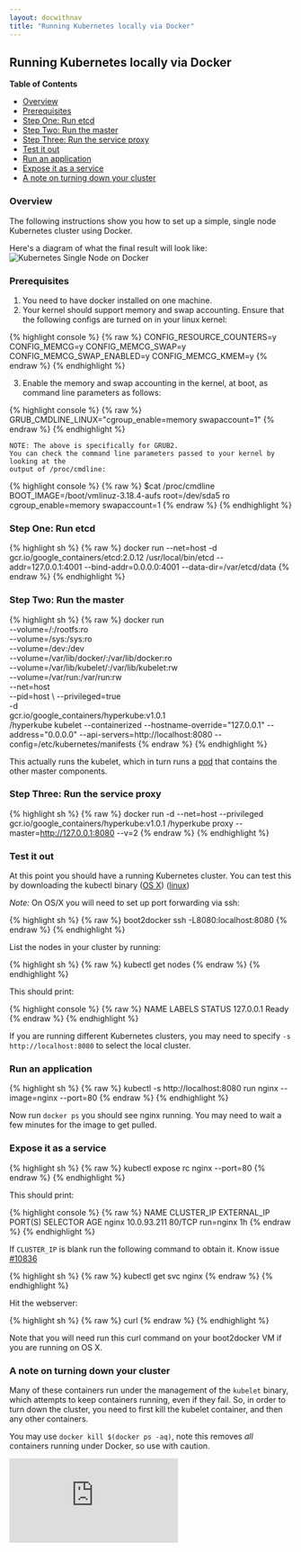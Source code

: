 ```yaml
---
layout: docwithnav
title: "Running Kubernetes locally via Docker"
---
```

<!-- BEGIN MUNGE: UNVERSIONED_WARNING -->


<!-- END MUNGE: UNVERSIONED_WARNING -->
Running Kubernetes locally via Docker
-------------------------------------

**Table of Contents**

- [Overview](#setting-up-a-cluster)
- [Prerequisites](#prerequisites)
- [Step One: Run etcd](#step-one-run-etcd)
- [Step Two: Run the master](#step-two-run-the-master)
- [Step Three: Run the service proxy](#step-three-run-the-service-proxy)
- [Test it out](#test-it-out)
- [Run an application](#run-an-application)
- [Expose it as a service](#expose-it-as-a-service)
- [A note on turning down your cluster](#a-note-on-turning-down-your-cluster)

### Overview

The following instructions show you how to set up a simple, single node Kubernetes cluster using Docker.

Here's a diagram of what the final result will look like:
![Kubernetes Single Node on Docker](k8s-singlenode-docker.png)

### Prerequisites

1. You need to have docker installed on one machine.
2. Your kernel should support memory and swap accounting. Ensure that the
following configs are turned on in your linux kernel:

{% highlight console %}
{% raw %}
    CONFIG_RESOURCE_COUNTERS=y
    CONFIG_MEMCG=y
    CONFIG_MEMCG_SWAP=y
    CONFIG_MEMCG_SWAP_ENABLED=y
    CONFIG_MEMCG_KMEM=y
{% endraw %}
{% endhighlight %}

3. Enable the memory and swap accounting in the kernel, at boot, as command line
parameters as follows:

{% highlight console %}
{% raw %}
    GRUB_CMDLINE_LINUX="cgroup_enable=memory swapaccount=1"
{% endraw %}
{% endhighlight %}

    NOTE: The above is specifically for GRUB2.
    You can check the command line parameters passed to your kernel by looking at the
    output of /proc/cmdline:

{% highlight console %}
{% raw %}
    $cat /proc/cmdline
    BOOT_IMAGE=/boot/vmlinuz-3.18.4-aufs root=/dev/sda5 ro cgroup_enable=memory
    swapaccount=1
{% endraw %}
{% endhighlight %}

### Step One: Run etcd

{% highlight sh %}
{% raw %}
docker run --net=host -d gcr.io/google_containers/etcd:2.0.12 /usr/local/bin/etcd --addr=127.0.0.1:4001 --bind-addr=0.0.0.0:4001 --data-dir=/var/etcd/data
{% endraw %}
{% endhighlight %}

### Step Two: Run the master

{% highlight sh %}
{% raw %}
docker run \
    --volume=/:/rootfs:ro \
    --volume=/sys:/sys:ro \
    --volume=/dev:/dev \
    --volume=/var/lib/docker/:/var/lib/docker:ro \
    --volume=/var/lib/kubelet/:/var/lib/kubelet:rw \
    --volume=/var/run:/var/run:rw \
    --net=host \
    --pid=host \ 
    --privileged=true \
    -d \
    gcr.io/google_containers/hyperkube:v1.0.1 \
    /hyperkube kubelet --containerized --hostname-override="127.0.0.1" --address="0.0.0.0" --api-servers=http://localhost:8080 --config=/etc/kubernetes/manifests
{% endraw %}
{% endhighlight %}

This actually runs the kubelet, which in turn runs a [pod](../user-guide/pods.html) that contains the other master components.

### Step Three: Run the service proxy

{% highlight sh %}
{% raw %}
docker run -d --net=host --privileged gcr.io/google_containers/hyperkube:v1.0.1 /hyperkube proxy --master=http://127.0.0.1:8080 --v=2
{% endraw %}
{% endhighlight %}

### Test it out

At this point you should have a running Kubernetes cluster.  You can test this by downloading the kubectl
binary
([OS X](https://storage.googleapis.com/kubernetes-release/release/v1.0.1/bin/darwin/amd64/kubectl))
([linux](https://storage.googleapis.com/kubernetes-release/release/v1.0.1/bin/linux/amd64/kubectl))

*Note:*
On OS/X you will need to set up port forwarding via ssh:

{% highlight sh %}
{% raw %}
boot2docker ssh -L8080:localhost:8080
{% endraw %}
{% endhighlight %}

List the nodes in your cluster by running:

{% highlight sh %}
{% raw %}
kubectl get nodes
{% endraw %}
{% endhighlight %}

This should print:

{% highlight console %}
{% raw %}
NAME        LABELS    STATUS
127.0.0.1   <none>    Ready
{% endraw %}
{% endhighlight %}

If you are running different Kubernetes clusters, you may need to specify `-s http://localhost:8080` to select the local cluster.

### Run an application

{% highlight sh %}
{% raw %}
kubectl -s http://localhost:8080 run nginx --image=nginx --port=80
{% endraw %}
{% endhighlight %}

Now run `docker ps` you should see nginx running.  You may need to wait a few minutes for the image to get pulled.

### Expose it as a service

{% highlight sh %}
{% raw %}
kubectl expose rc nginx --port=80
{% endraw %}
{% endhighlight %}

This should print:

{% highlight console %}
{% raw %}
NAME              CLUSTER_IP       EXTERNAL_IP       PORT(S)       SELECTOR               AGE
nginx             10.0.93.211      <none>            80/TCP        run=nginx              1h
{% endraw %}
{% endhighlight %}

If `CLUSTER_IP` is blank run the following command to obtain it. Know issue [#10836](https://github.com/kubernetes/kubernetes/issues/10836)

{% highlight sh %}
{% raw %}
kubectl get svc nginx
{% endraw %}
{% endhighlight %}

Hit the webserver:

{% highlight sh %}
{% raw %}
curl <insert-ip-from-above-here>
{% endraw %}
{% endhighlight %}

Note that you will need run this curl command on your boot2docker VM if you are running on OS X.

### A note on turning down your cluster

Many of these containers run under the management of the `kubelet` binary, which attempts to keep containers running, even if they fail.  So, in order to turn down
the cluster, you need to first kill the kubelet container, and then any other containers.

You may use `docker kill $(docker ps -aq)`, note this removes _all_ containers running under Docker, so use with caution.



<!-- BEGIN MUNGE: IS_VERSIONED -->
<!-- TAG IS_VERSIONED -->
<!-- END MUNGE: IS_VERSIONED -->


<!-- BEGIN MUNGE: GENERATED_ANALYTICS -->
[![Analytics](https://kubernetes-site.appspot.com/UA-36037335-10/GitHub/docs/getting-started-guides/docker.md?pixel)]()
<!-- END MUNGE: GENERATED_ANALYTICS -->


